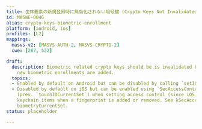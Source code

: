 ```yaml
---
title: 生体要素の新規登録時に無効化されない暗号鍵 (Crypto Keys Not Invalidated on New Biometric Enrollment)
id: MASWE-0046
alias: crypto-keys-biometric-enrollment
platform: [android, ios]
profiles: [L2]
mappings:
  masvs-v2: [MASVS-AUTH-2, MASVS-CRYPTO-2]
  cwe: [287, 522]

draft:
  description: Biometric related crypto keys should be is invalidated by default whenever
    new biometric enrollments are added.
  topics:
  - Enabled by default on Android but can be disabled by calling `setInvalidatedByBiometricEnrollment(false)`
  - Disabled by default on iOS but can be enabled using `SecAccessControlCreateFlags.biometryCurrentSet`
    (prev. `touchIDCurrentSet`) when setting access control (since iOS 9). This invalidates
    keychain items when a fingerprint is added or removed. See kSecAccessControlTouchIDCurrentSet,
    biometryCurrentSet.
status: placeholder

---
```


